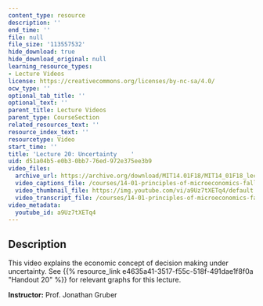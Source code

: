 ```yaml
---
content_type: resource
description: ''
end_time: ''
file: null
file_size: '113557532'
hide_download: true
hide_download_original: null
learning_resource_types:
- Lecture Videos
license: https://creativecommons.org/licenses/by-nc-sa/4.0/
ocw_type: ''
optional_tab_title: ''
optional_text: ''
parent_title: Lecture Videos
parent_type: CourseSection
related_resources_text: ''
resource_index_text: ''
resourcetype: Video
start_time: ''
title: 'Lecture 20: Uncertainty    '
uid: d51a04b5-e0b3-0bb7-76ed-972e375ee3b9
video_files:
  archive_url: https://archive.org/download/MIT14.01F18/MIT14_01F18_lec20_300k.mp4
  video_captions_file: /courses/14-01-principles-of-microeconomics-fall-2018/b08f82628eab59a9854f7a8dfef8c8ca_a9Uz7tXETq4.vtt
  video_thumbnail_file: https://img.youtube.com/vi/a9Uz7tXETq4/default.jpg
  video_transcript_file: /courses/14-01-principles-of-microeconomics-fall-2018/ec6efe706237bc88670d45116f387fd3_a9Uz7tXETq4.pdf
video_metadata:
  youtube_id: a9Uz7tXETq4
---
```


Description
-----------

This video explains the economic concept of decision making under uncertainty. See {{% resource_link e4635a41-3517-f55c-518f-491dae1f8f0a "Handout 20" %}} for relevant graphs for this lecture. 

**Instructor:** Prof. Jonathan Gruber

